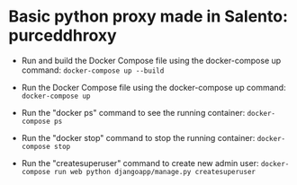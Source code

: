 # Basic python proxy made in Salento: purceddhroxy

- Run and build the Docker Compose file using the docker-compose up command:
`docker-compose up --build`

- Run the Docker Compose file using the docker-compose up command:
`docker-compose up`

- Run the "docker ps" command to see the running container:
`docker-compose ps`

- Run the "docker stop" command to stop the running container:
`docker-compose stop`

- Run the "createsuperuser" command to create new admin user:
`docker-compose run web python djangoapp/manage.py createsuperuser`